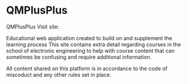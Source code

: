 # QMPlusPlus
QMPlusPlus 
Visit site: 

Educational web application created to build on and supplement the learning process
This site contains extra detail regarding courses in the school of electronic engineering to help with course content that can 
sometimes be confusing and require additional information.

All content shared on this platform is in accordance to the code of miscoduct and any other rules set in place. 